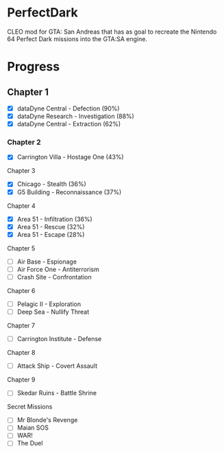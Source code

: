 # PerfectDark

CLEO mod for GTA: San Andreas that has as goal to recreate the Nintendo 64 Perfect Dark missions into the GTA:SA engine.

# Progress

## Chapter 1

- [x] dataDyne Central - Defection (90%)
- [x] dataDyne Research - Investigation (88%)
- [x] dataDyne Central - Extraction (62%)

### Chapter 2

- [x] Carrington Villa - Hostage One (43%)

Chapter 3

- [x] Chicago - Stealth (36%)
- [x] G5 Building - Reconnaissance (37%)

Chapter 4

- [x] Area 51 - Infiltration (36%)
- [x] Area 51 - Rescue (32%)
- [x] Area 51 - Escape (28%)

Chapter 5

- [ ] Air Base - Espionage
- [ ] Air Force One - Antiterrorism
- [ ] Crash Site - Confrontation

Chapter 6

- [ ] Pelagic II - Exploration
- [ ] Deep Sea - Nullify Threat

Chapter 7

- [ ] Carrington Institute - Defense

Chapter 8

- [ ] Attack Ship - Covert Assault

Chapter 9

- [ ] Skedar Ruins - Battle Shrine

Secret Missions

- [ ] Mr Blonde's Revenge
- [ ] Maian SOS
- [ ] WAR!
- [ ] The Duel
